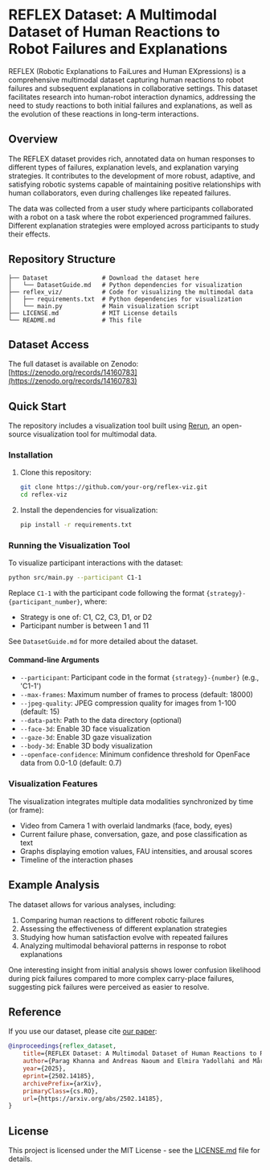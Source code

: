 # REFLEX Dataset: A Multimodal Dataset of Human Reactions to Robot Failures and Explanations

REFLEX (Robotic Explanations to FaiLures and Human EXpressions) is a comprehensive multimodal dataset capturing human reactions to robot failures and subsequent explanations in collaborative settings. This dataset facilitates research into human-robot interaction dynamics, addressing the need to study reactions to both initial failures and explanations, as well as the evolution of these reactions in long-term interactions.

## Overview

The REFLEX dataset provides rich, annotated data on human responses to different types of failures, explanation levels, and explanation varying strategies. It contributes to the development of more robust, adaptive, and satisfying robotic systems capable of maintaining positive relationships with human collaborators, even during challenges like repeated failures.

The data was collected from a user study where participants collaborated with a robot on a task where the robot experienced programmed failures. Different explanation strategies were employed across participants to study their effects.

## Repository Structure

```
├── Dataset               # Download the dataset here
│   └── DatasetGuide.md   # Python dependencies for visualization
├── reflex_viz/           # Code for visualizing the multimodal data
│   ├── requirements.txt  # Python dependencies for visualization
│   └── main.py           # Main visualization script
├── LICENSE.md            # MIT License details
└── README.md             # This file
```

## Dataset Access

The full dataset is available on Zenodo: [https://zenodo.org/records/14160783](https://zenodo.org/records/14160783)

## Quick Start

The repository includes a visualization tool built using [Rerun](https://www.rerun.io/), an open-source visualization tool for multimodal data.

### Installation

1. Clone this repository:
   ```bash
   git clone https://github.com/your-org/reflex-viz.git
   cd reflex-viz
   ```

2. Install the dependencies for visualization:
   ```bash
   pip install -r requirements.txt
   ```

### Running the Visualization Tool

To visualize participant interactions with the dataset:

```bash
python src/main.py --participant C1-1
```

Replace `C1-1` with the participant code following the format `{strategy}-{participant_number}`, where:
- Strategy is one of: C1, C2, C3, D1, or D2
- Participant number is between 1 and 11

See `DatasetGuide.md` for more detailed about the dataset.

#### Command-line Arguments

- `--participant`: Participant code in the format `{strategy}-{number}` (e.g., 'C1-1')
- `--max-frames`: Maximum number of frames to process (default: 18000)
- `--jpeg-quality`: JPEG compression quality for images from 1-100 (default: 15)
- `--data-path`: Path to the data directory (optional)
- `--face-3d`: Enable 3D face visualization
- `--gaze-3d`: Enable 3D gaze visualization
- `--body-3d`: Enable 3D body visualization
- `--openface-confidence`: Minimum confidence threshold for OpenFace data from 0.0-1.0 (default: 0.7)

### Visualization Features

The visualization integrates multiple data modalities synchronized by time (or frame):

- Video from Camera 1 with overlaid landmarks (face, body, eyes)
- Current failure phase, conversation, gaze, and pose classification as text
- Graphs displaying emotion values, FAU intensities, and arousal scores
- Timeline of the interaction phases

## Example Analysis

The dataset allows for various analyses, including:

1. Comparing human reactions to different robotic failures
2. Assessing the effectiveness of different explanation strategies
3. Studying how human satisfaction evolve with repeated failures
4. Analyzing multimodal behavioral patterns in response to robot explanations

One interesting insight from initial analysis shows lower confusion likelihood during pick failures compared to more complex carry-place failures, suggesting pick failures were perceived as easier to resolve.

## Reference

If you use our dataset, please cite [our paper](https://arxiv.org/abs/2502.14185):

```bibtex
@inproceedings{reflex_dataset,
    title={REFLEX Dataset: A Multimodal Dataset of Human Reactions to Robot Failures and Explanations}, 
    author={Parag Khanna and Andreas Naoum and Elmira Yadollahi and Mårten Björkman and Christian Smith},
    year={2025},
    eprint={2502.14185},
    archivePrefix={arXiv},
    primaryClass={cs.RO},
    url={https://arxiv.org/abs/2502.14185}, 
}
```

## License

This project is licensed under the MIT License - see the [LICENSE.md](LICENSE.md) file for details.
